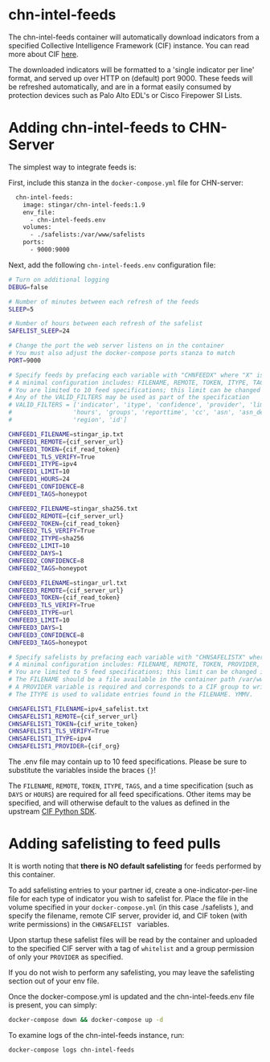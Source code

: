 chn-intel-feeds
=============
The chn-intel-feeds container will automatically download indicators from a specified Collective 
Intelligence Framework (CIF) instance. You can read more about CIF [here](https://csirtgadgets.com/collective-intelligence-framework/). 

The downloaded indicators will be formatted to a 'single indicator per line' format, and served up over HTTP on 
(default) port 9000. These feeds will be refreshed automatically, and are in a format easily consumed by protection 
devices such as Palo Alto EDL's or Cisco Firepower SI Lists. 

# Adding chn-intel-feeds to CHN-Server
The simplest way to integrate feeds is:

First, include this stanza in the `docker-compose.yml` file for CHN-server:
```dockerfile
  chn-intel-feeds:
    image: stingar/chn-intel-feeds:1.9
    env_file:
      - chn-intel-feeds.env
    volumes:
      - ./safelists:/var/www/safelists
    ports:
      - 9000:9000
```
Next, add the following `chn-intel-feeds.env` configuration file:
```bash
# Turn on additional logging
DEBUG=false

# Number of minutes between each refresh of the feeds
SLEEP=5

# Number of hours between each refresh of the safelist
SAFELIST_SLEEP=24

# Change the port the web server listens on in the container
# You must also adjust the docker-compose ports stanza to match
PORT=9000

# Specify feeds by prefacing each variable with "CHNFEEDX" where "X" is the feed number
# A minimal configuration includes: FILENAME, REMOTE, TOKEN, ITYPE, TAGS, and DAYS or HOURS
# You are limited to 10 feed specifications; this limit can be changed in code
# Any of the VALID_FILTERS may be used as part of the specification
# VALID_FILTERS = ['indicator', 'itype', 'confidence', 'provider', 'limit', 'application', 'nolog', 'tags', 'days',
#                 'hours', 'groups', 'reporttime', 'cc', 'asn', 'asn_desc', 'rdata', 'firsttime', 'lasttime',
#                 'region', 'id']

CHNFEED1_FILENAME=stingar_ip.txt
CHNFEED1_REMOTE={cif_server_url}
CHNFEED1_TOKEN={cif_read_token}
CHNFEED1_TLS_VERIFY=True
CHNFEED1_ITYPE=ipv4
CHNFEED1_LIMIT=10
CHNFEED1_HOURS=24
CHNFEED1_CONFIDENCE=8
CHNFEED1_TAGS=honeypot

CHNFEED2_FILENAME=stingar_sha256.txt
CHNFEED2_REMOTE={cif_server_url}
CHNFEED2_TOKEN={cif_read_token}
CHNFEED2_TLS_VERIFY=True
CHNFEED2_ITYPE=sha256
CHNFEED2_LIMIT=10
CHNFEED2_DAYS=1
CHNFEED2_CONFIDENCE=8
CHNFEED2_TAGS=honeypot

CHNFEED3_FILENAME=stingar_url.txt
CHNFEED3_REMOTE={cif_server_url}
CHNFEED3_TOKEN={cif_read_token}
CHNFEED3_TLS_VERIFY=True
CHNFEED3_ITYPE=url
CHNFEED3_LIMIT=10
CHNFEED3_DAYS=1
CHNFEED3_CONFIDENCE=8
CHNFEED3_TAGS=honeypot

# Specify safelists by prefacing each variable with "CHNSAFELISTX" where "X" is the safelist number
# A minimal configuration includes: FILENAME, REMOTE, TOKEN, PROVIDER, and ITYPE
# You are limited to 5 feed specifications; this limit can be changed in code
# The FILENAME should be a file available in the container path /var/www/safelists
# A PROVIDER variable is required and corresponds to a CIF group to write the safelist to
# The ITYPE is used to validate entries found in the FILENAME. YMMV.

CHNSAFELIST1_FILENAME=ipv4_safelist.txt
CHNSAFELIST1_REMOTE={cif_server_url}
CHNSAFELIST1_TOKEN={cif_write_token}
CHNSAFELIST1_TLS_VERIFY=True
CHNSAFELIST1_ITYPE=ipv4
CHNSAFELIST1_PROVIDER={cif_org}
```
The .env file may contain up to 10 feed specifications. Please be sure to substitute the variables inside the braces
 `{}`! 

The `FILENAME`, `REMOTE`, `TOKEN`, `ITYPE`, `TAGS`, and a time specification (such as `DAYS` or `HOURS`) are required 
for all feed specifications. Other items may be specified, and will otherwise default to the values as defined in the 
upstream [CIF Python SDK](https://github.com/csirtgadgets/bearded-avenger-sdk-py/wiki).

# Adding safelisting to feed pulls

It is worth noting that **there is NO default safelisting** for feeds performed by this container.

To add safelisting entries to your partner id, create a one-indicator-per-line file for each type of indicator you
 wish to safelist for. Place the file in the volume specified in your `docker-compose.yml` (in this case ./safelists
 ), and specify the filename, remote CIF server, provider id, and CIF token (with write permissions) in the `CHNSAFELIST
 ` variables. 
 
Upon startup these safelist files will be read by the container and uploaded to the specified CIF server with a tag
 of `whitelist` and a group permission of only your `PROVIDER` as specified. 
 
If you do not wish to perform any safelisting, you may leave the safelisting section out of your env file.

Once the docker-compose.yml is updated and the chn-intel-feeds.env file is 
present, you can simply:

```bash
docker-compose down && docker-compose up -d
```
To examine logs of the chn-intel-feeds instance, run:

```bash
docker-compose logs chn-intel-feeds
```

